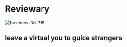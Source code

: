 # Reviewary
![business-3d-316](https://user-images.githubusercontent.com/70591959/151982354-c78c8bc0-1b76-448f-a838-73318591dfb8.png)
## leave a virtual you to guide strangers 
